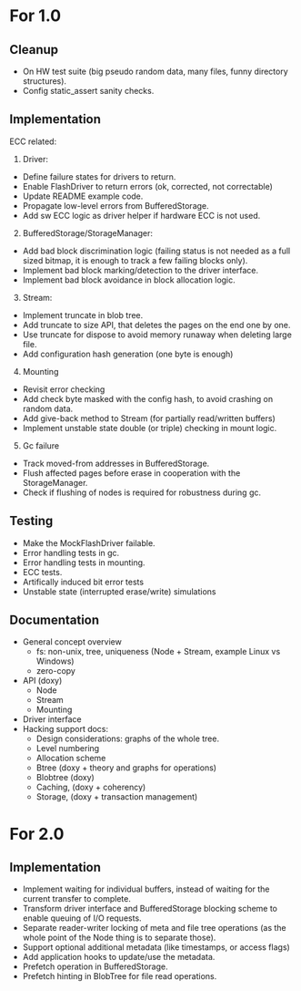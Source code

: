 For 1.0
========

Cleanup
-------

 - On HW test suite (big pseudo random data, many files, funny directory structures).
 - Config static_assert sanity checks.

Implementation
--------------

ECC related:

 1. Driver:
   - Define failure states for drivers to return.
   - Enable FlashDriver to return errors (ok, corrected, not correctable)
   - Update README example code.
   - Propagate low-level errors from BufferedStorage.
   - Add sw ECC logic as driver helper if hardware ECC is not used.
 2. BufferedStorage/StorageManager:
   - Add bad block discrimination logic (failing status is not needed as a full sized bitmap, it is enough to track a few failing blocks only).
   - Implement bad block marking/detection to the driver interface.
   - Implement bad block avoidance in block allocation logic.
 3. Stream:
   - Implement truncate in blob tree.
   - Add truncate to size API, that deletes the pages on the end one by one.
   - Use truncate for dispose to avoid memory runaway when deleting large file.
   - Add configuration hash generation (one byte is enough)
 4. Mounting
   - Revisit error checking
   - Add check byte masked with the config hash, to avoid crashing on random data.
   - Add give-back method to Stream (for partially read/written buffers)
   - Implement unstable state double (or triple) checking in mount logic.
 5. Gc failure
   - Track moved-from addresses in BufferedStorage.
   - Flush affected pages before erase in cooperation with the StorageManager.
   - Check if flushing of nodes is required for robustness during gc.
 
Testing
-------

 - Make the MockFlashDriver failable.
 - Error handling tests in gc.
 - Error handling tests in mounting.
 - ECC tests.
 - Artifically induced bit error tests
 - Unstable state (interrupted erase/write) simulations
 
Documentation
-------------

 - General concept overview 
   - fs: non-unix, tree, uniqueness (Node + Stream, example Linux vs Windows)
   - zero-copy 
 - API (doxy)
   - Node
   - Stream
   - Mounting
 - Driver interface  
 - Hacking support docs:
   - Design considerations: graphs of the whole tree.
   - Level numbering
   - Allocation scheme
   - Btree (doxy + theory and graphs for operations)
   - Blobtree (doxy)
   - Caching, (doxy + coherency)
   - Storage, (doxy + transaction management)


For 2.0
========

Implementation
--------------

 - Implement waiting  for individual buffers, instead of waiting for the current transfer to complete.
 - Transform driver interface and BufferedStorage blocking scheme to enable queuing of I/O requests.
 - Separate reader-writer locking of meta and file tree operations (as the whole point of the Node thing is to separate those).
 - Support optional additional metadata (like timestamps, or access flags) 
 - Add application hooks to update/use the metadata.
 - Prefetch operation in BufferedStorage.
 - Prefetch hinting in BlobTree for file read operations.
